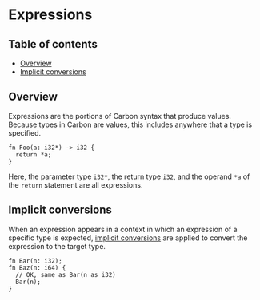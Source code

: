 # Expressions

<!--
Part of the Carbon Language project, under the Apache License v2.0 with LLVM
Exceptions. See /LICENSE for license information.
SPDX-License-Identifier: Apache-2.0 WITH LLVM-exception
-->

<!-- toc -->

## Table of contents

-   [Overview](#overview)
-   [Implicit conversions](#implicit-conversions)

<!-- tocstop -->

## Overview

Expressions are the portions of Carbon syntax that produce values. Because types
in Carbon are values, this includes anywhere that a type is specified.

```
fn Foo(a: i32*) -> i32 {
  return *a;
}
```

Here, the parameter type `i32*`, the return type `i32`, and the operand `*a` of
the `return` statement are all expressions.

## Implicit conversions

When an expression appears in a context in which an expression of a specific
type is expected, [implicit conversions](implicit_conversions.md) are applied to
convert the expression to the target type.

```
fn Bar(n: i32);
fn Baz(n: i64) {
  // OK, same as Bar(n as i32)
  Bar(n);
}
```
